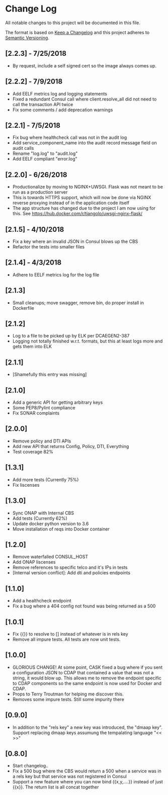 # Change Log
All notable changes to this project will be documented in this file.

The format is based on [Keep a Changelog](http://keepachangelog.com/)
and this project adheres to [Semantic Versioning](http://semver.org/).

## [2.2.3] - 7/25/2018
* By request, include a self signed cert so the image always comes up.

## [2.2.2] - 7/9/2018
* Add EELF metrics log and logging statements
* Fixed a redundant Consul call where client.resolve_all did not need to call the transaction API twice
* Fix some comments / add deprecation warnings

## [2.2.1] - 7/5/2018
* Fix bug where healthcheck call was not in the audit log
* Add service_component_name into the audit record message field on audit calls
* Rename "log.log" to "audit.log"
* Add EELF compliant "error.log"

## [2.2.0] - 6/26/2018
* Productionalize by moving to NGINX+UWSGI. Flask was not meant to be run as a production server
* This is towards HTTPS support, which will now be done via NGINX reverse proxying instead of in the application code itself
* The app structure has changed due to the project I am now using for this. See https://hub.docker.com/r/tiangolo/uwsgi-nginx-flask/

## [2.1.5] - 4/10/2018
* Fix a key where an invalid JSON in Consul blows up the CBS
* Refactor the tests into smaller files

## [2.1.4] - 4/3/2018
* Adhere to EELF metrics log for the log file

## [2.1.3]
* Small cleanups; move swagger, remove bin, do proper install in Dockerfile

## [2.1.2]
* Log to a file to be picked up by ELK per DCAEGEN2-387
* Logging not totally finished w.r.t. formats, but this at least logs more and gets them into ELK

## [2.1.1]
* [Shamefully this entry was missing]

## [2.1.0]
* Add a generic API for getting arbitrary keys
* Some PEP8/Pylint compliance
* Fix SONAR complaints

## [2.0.0]
* Remove policy and DTI APIs
* Add new API that returns Config, Policy, DTI, Everything
* Test coverage 82%

## [1.3.1]
* Add more tests (Currently 75%)
* Fix liscenses

## [1.3.0]
* Sync ONAP with Internal CBS
* Add tests (Currently 62%)
* Update docker python version to 3.6
* Move installation of reqs into Docker container

## [1.2.0]
* Remove waterfalled CONSUL_HOST
* Add ONAP liscenses
* Remove references to specific telco and it's IPs in tests
* [Internal version conflict]: Add dti and policies endpoints

## [1.1.0]
* Add a healthcheck endpoint
* Fix a bug where a 404 config not found was being returned as a 500

## [1.0.1]
* Fix {{}} to resolve to [] instead of whatever is in rels key
* Remove all impure tests. All tests are now unit tests.

## [1.0.0]
* GLORIOUS CHANGE! At some point, CASK fixed a bug where if you sent a configuration JSON to CDAP that contained a value that was not a string, it would blow up. This allows me to remove the endpoint specific to CDAP components so the same endpoint is now used for Docker and CDAP.
* Props to Terry Troutman for helping me discover this.
* Removes some impure tests. Still some impurity there

## [0.9.0]
* In addition to the "rels key" a new key was introduced, the "dmaap key". Support replacing dmaap keys assumung the tempalating language "<< >>"

## [0.8.0]
* Start changelog..
* Fix a 500 bug where the CBS would return a 500 when a service was in a rels key but that service was not registered in Consul
* Support a new feature where you can now bind {{x,y,....}} instead of just {{x}}. The return list is all concat together
